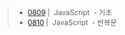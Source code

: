 > - [0809](./README/0809.md) | &nbsp;JavaScript&nbsp; - 기초
> - [0810](./README/0810.md) | &nbsp;JavaScript&nbsp; - 반복문